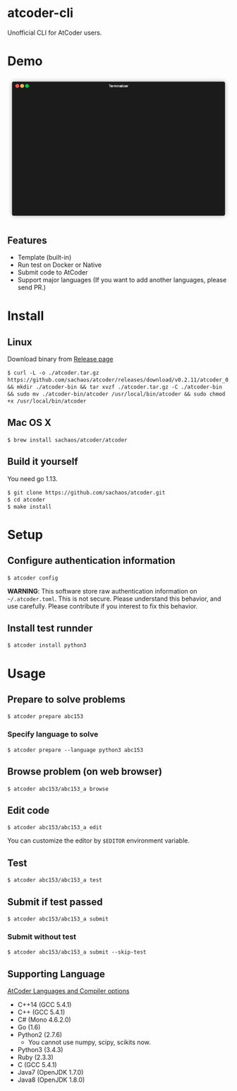# atcoder-cli

Unofficial CLI for AtCoder users.

# Demo

![demo](./images/demo.gif)

## Features

* Template (built-in)
* Run test on Docker or Native
* Submit code to AtCoder
* Support major languages (If you want to add another languages, please send PR.)

# Install

## Linux

Download binary from [Release page](https://github.com/sachaos/atcoder/releases)

```shell
$ curl -L -o ./atcoder.tar.gz https://github.com/sachaos/atcoder/releases/download/v0.2.11/atcoder_0.2.11_Linux_x86_64.tar.gz && mkdir ./atcoder-bin && tar xvzf ./atcoder.tar.gz -C ./atcoder-bin && sudo mv ./atcoder-bin/atcoder /usr/local/bin/atcoder && sudo chmod +x /usr/local/bin/atcoder
```

## Mac OS X

```shell
$ brew install sachaos/atcoder/atcoder
```

## Build it yourself

You need go 1.13.

```shell
$ git clone https://github.com/sachaos/atcoder.git
$ cd atcoder
$ make install
```

# Setup

## Configure authentication information

```shell
$ atcoder config
```

**WARNING**: This software store raw authentication information on `~/.atcoder.toml`. This is not secure.
Please understand this behavior, and use carefully. Please contribute if you interest to fix this behavior.

## Install test runnder

```shell
$ atcoder install python3
```

# Usage

## Prepare to solve problems

```shell
$ atcoder prepare abc153
```

### Specify language to solve

```shell
$ atcoder prepare --language python3 abc153
```

## Browse problem (on web browser)

```shell
$ atcoder abc153/abc153_a browse
```

## Edit code

```shell
$ atcoder abc153/abc153_a edit
```

You can customize the editor by `$EDITOR` environment variable.

## Test

```shell
$ atcoder abc153/abc153_a test
```

## Submit if test passed

```shell
$ atcoder abc153/abc153_a submit
```

### Submit without test

```shell
$ atcoder abc153/abc153_a submit --skip-test
```

## Supporting Language

[AtCoder Languages and Compiler options](https://language-test-201603.contest.atcoder.jp/)

- C++14 (GCC 5.4.1)
- C++ (GCC 5.4.1)
- C# (Mono 4.6.2.0)
- Go (1.6)
- Python2 (2.7.6)
    - You cannot use numpy, scipy, scikits now.
- Python3 (3.4.3)
- Ruby (2.3.3)
- C (GCC 5.4.1)
- Java7 (OpenJDK 1.7.0)
- Java8 (OpenJDK 1.8.0)
